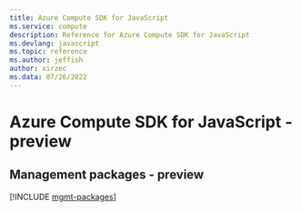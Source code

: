 ```yaml
---
title: Azure Compute SDK for JavaScript
ms.service: compute
description: Reference for Azure Compute SDK for JavaScript
ms.devlang: javascript
ms.topic: reference
ms.author: jeffish
author: xirzec
ms.data: 07/26/2022
---
```

# Azure Compute SDK for JavaScript - preview

## Management packages - preview
[!INCLUDE [mgmt-packages](compute-mgmt-index.md)]